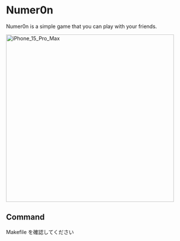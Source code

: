 # Numer0n

Numer0n is a simple game that you can play with your friends.

<img width="459" alt="iPhone_15_Pro_Max" src="https://github.com/yamap17/flutter-numeron/assets/23505086/8b77e604-c99b-44af-a4e4-67d1243b78ad">


## Command

Makefile を確認してください
